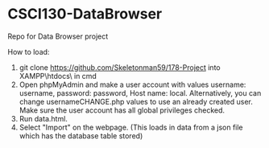 # CSCI130-DataBrowser
Repo for Data Browser project

How to load: 
1. git clone https://github.com/Skeletonman59/178-Project into XAMPP\htdocs\ in cmd
2. Open phpMyAdmin and make a user account with values username: username, password: password, Host name: local. Alternatively, you can change usernameCHANGE.php values to use an already created user. Make sure the user account has all global privileges checked. 
3. Run data.html.
4. Select "Import" on the webpage. (This loads in data from a json file which has the database table stored)

